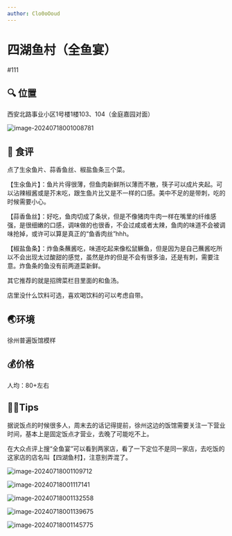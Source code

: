 ```yaml
---
author: Clo0oOoud
---
```


# 四湖鱼村（全鱼宴）

#111

## :mag: 位置

西安北路事业小区1号楼1楼103、104（金庭嘉园对面）

![image-20240718001008781](https://s2.loli.net/2024/07/18/XzsupM8fEVD51dO.png)

## 🌰 食评

点了生汆鱼片、蒜香鱼丝、椒盐鱼条三个菜。

【生汆鱼片】：鱼片片得很薄，但鱼肉新鲜所以薄而不散，筷子可以成片夹起。可以沾辣椒酱或是芥末吃，跟生鱼片比又是不一样的口感。美中不足的是带刺，吃的时候需要小心。

【蒜香鱼丝】：好吃，鱼肉切成了条状，但是不像猪肉牛肉一样在嘴里的纤维感强，是很细嫩的口感，调味做的也很香，不会过咸或者太辣，鱼肉的味道不会被调味抢掉，或许可以算是真正的“鱼香肉丝”hhh。

【椒盐鱼条】：炸鱼条蘸酱吃，味道吃起来像松鼠鳜鱼，但是因为是自己蘸酱吃所以不会出现太过酸甜的感觉，虽然是炸的但是不会有很多油，还是有刺，需要注意。炸鱼条的鱼没有前两道菜新鲜。

其它推荐的就是招牌菜栏目里面的和鱼汤。

店里没什么饮料可选，喜欢喝饮料的可以考虑自带。

## :earth_asia:环境

徐州普遍饭馆模样

## :moneybag:价格

人均：80+左右

## :tipping_hand_man:Tips

据说饭点的时候很多人，周末去的话记得提前，徐州这边的饭馆需要关注一下营业时间，基本上是固定饭点才营业，去晚了可能吃不上。

在大众点评上搜“全鱼宴”可以看到两家店，看了一下定位不是同一家店，去吃饭的这家店的店名叫【四湖鱼村】，注意别弄混了。

![image-20240718001109712](https://s2.loli.net/2024/07/18/yzAVru5i4cavpUm.png)



![image-20240718001117141](https://s2.loli.net/2024/07/18/Iy4DJNsQYUg3GFe.png)

![image-20240718001132558](https://s2.loli.net/2024/07/18/7UINgc8wYBnOLdo.png)

![image-20240718001139675](https://s2.loli.net/2024/07/18/utB4KZeGoFqwyPL.png)

![image-20240718001145775](https://s2.loli.net/2024/07/18/1qnorRBtFOs57YM.png)
